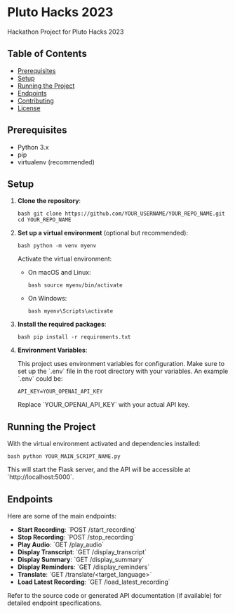 # Pluto Hacks 2023
 Hackathon Project for Pluto Hacks 2023

## Table of Contents

- [Prerequisites](#prerequisites)
- [Setup](#setup)
- [Running the Project](#running-the-project)
- [Endpoints](#endpoints)
- [Contributing](#contributing)
- [License](#license)

## Prerequisites

- Python 3.x
- pip
- virtualenv (recommended)

## Setup

1. **Clone the repository**:

   `bash
   git clone https://github.com/YOUR_USERNAME/YOUR_REPO_NAME.git
   cd YOUR_REPO_NAME
   `

2. **Set up a virtual environment** (optional but recommended):

   `bash
   python -m venv myenv
   `

   Activate the virtual environment:

   - On macOS and Linux:

     `bash
     source myenv/bin/activate
     `

   - On Windows:

     `bash
     myenv\Scripts\activate
     `

3. **Install the required packages**:

   `bash
   pip install -r requirements.txt
   `

4. **Environment Variables**:

   This project uses environment variables for configuration. Make sure to set up the \`.env\` file in the root directory with your variables. An example \`.env\` could be:

   `
   API_KEY=YOUR_OPENAI_API_KEY
   `

   Replace \`YOUR_OPENAI_API_KEY\` with your actual API key.

## Running the Project

With the virtual environment activated and dependencies installed:

`bash
python YOUR_MAIN_SCRIPT_NAME.py
`

This will start the Flask server, and the API will be accessible at \`http://localhost:5000\`.

## Endpoints

Here are some of the main endpoints:

- **Start Recording**: \`POST /start_recording\`
- **Stop Recording**: \`POST /stop_recording\`
- **Play Audio**: \`GET /play_audio\`
- **Display Transcript**: \`GET /display_transcript\`
- **Display Summary**: \`GET /display_summary\`
- **Display Reminders**: \`GET /display_reminders\`
- **Translate**: \`GET /translate/<target_language>\`
- **Load Latest Recording**: \`GET /load_latest_recording\`

Refer to the source code or generated API documentation (if available) for detailed endpoint specifications.
